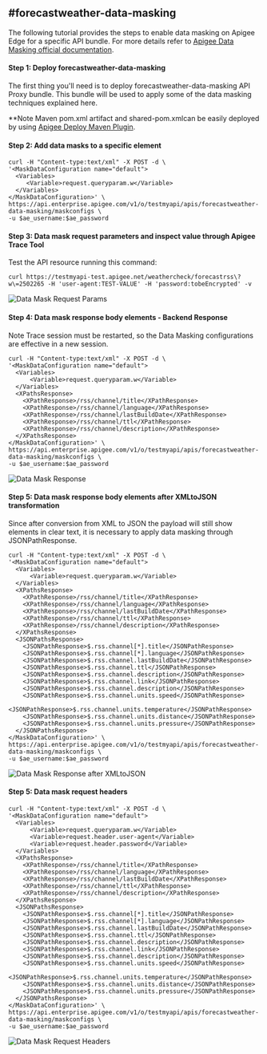 #forecastweather-data-masking
--------

The following tutorial provides the steps to enable data masking on Apigee Edge for a specific API bundle. For more details refer to [Apigee Data Masking official documentation](http://apigee.com/docs/api-services/content/data-masking).

#### Step 1: Deploy forecastweather-data-masking
The first thing you'll need is to deploy forecastweather-data-masking API Proxy bundle. This bundle will be used to apply some of the data masking techniques explained here.

**Note Maven pom.xml artifact and shared-pom.xmlcan be easily deployed by using [Apigee Deploy Maven Plugin](https://github.com/apigee/apigee-deploy-maven-plugin). 

#### Step 2: Add data masks to a specific element
```
curl -H "Content-type:text/xml" -X POST -d \
'<MaskDataConfiguration name="default">
  <Variables>
     <Variable>request.queryparam.w</Variable>
  </Variables>
</MaskDataConfiguration>' \
https://api.enterprise.apigee.com/v1/o/testmyapi/apis/forecastweather-data-masking/maskconfigs \
-u $ae_username:$ae_password
```

#### Step 3: Data mask request parameters and inspect value through Apigee Trace Tool
Test the API resource running this command:
```
curl https://testmyapi-test.apigee.net/weathercheck/forecastrss\?w\=2502265 -H 'user-agent:TEST-VALUE' -H 'password:tobeEncrypted' -v
```
![Data Mask Request Params](https://www.dropbox.com/s/i5cr1v5h8yi5ful/Data-Mask-Request-Parameters.png?dl=1 "Data Mask Request Params")

#### Step 4: Data mask response body elements - Backend Response
Note Trace session must be restarted, so the Data Masking configurations are effective in a new session.

```
curl -H "Content-type:text/xml" -X POST -d \
'<MaskDataConfiguration name="default">
  <Variables>
      <Variable>request.queryparam.w</Variable>
  </Variables>
  <XPathsResponse>
    <XPathResponse>/rss/channel/title</XPathResponse>
    <XPathResponse>/rss/channel/language</XPathResponse>
    <XPathResponse>/rss/channel/lastBuildDate</XPathResponse>
    <XPathResponse>/rss/channel/ttl</XPathResponse>
    <XPathResponse>/rss/channel/description</XPathResponse>
  </XPathsResponse>
</MaskDataConfiguration>' \
https://api.enterprise.apigee.com/v1/o/testmyapi/apis/forecastweather-data-masking/maskconfigs \
-u $ae_username:$ae_password
```
![Data Mask Response](https://www.dropbox.com/s/6i65ccwl0lfeu5l/DataMask-Response.png?dl=1 "Data Mask Response")

#### Step 5: Data mask response body elements after XMLtoJSON transformation
Since after conversion from XML to JSON the payload will still show elements in clear text, it is necessary to apply data masking through JSONPathResponse.
```
curl -H "Content-type:text/xml" -X POST -d \
'<MaskDataConfiguration name="default">
  <Variables>
      <Variable>request.queryparam.w</Variable>
  </Variables>
  <XPathsResponse>
    <XPathResponse>/rss/channel/title</XPathResponse>
    <XPathResponse>/rss/channel/language</XPathResponse>
    <XPathResponse>/rss/channel/lastBuildDate</XPathResponse>
    <XPathResponse>/rss/channel/ttl</XPathResponse>
    <XPathResponse>/rss/channel/description</XPathResponse>
  </XPathsResponse>
  <JSONPathsResponse>
    <JSONPathResponse>$.rss.channel[*].title</JSONPathResponse>
    <JSONPathResponse>$.rss.channel[*].language</JSONPathResponse>
    <JSONPathResponse>$.rss.channel.lastBuildDate</JSONPathResponse>
    <JSONPathResponse>$.rss.channel.ttl</JSONPathResponse>
    <JSONPathResponse>$.rss.channel.description</JSONPathResponse>
    <JSONPathResponse>$.rss.channel.link</JSONPathResponse>
    <JSONPathResponse>$.rss.channel.description</JSONPathResponse>
    <JSONPathResponse>$.rss.channel.units.speed</JSONPathResponse>
    <JSONPathResponse>$.rss.channel.units.temperature</JSONPathResponse>
    <JSONPathResponse>$.rss.channel.units.distance</JSONPathResponse>
    <JSONPathResponse>$.rss.channel.units.pressure</JSONPathResponse>
  </JSONPathsResponse>  
</MaskDataConfiguration>' \
https://api.enterprise.apigee.com/v1/o/testmyapi/apis/forecastweather-data-masking/maskconfigs \
-u $ae_username:$ae_password
```
![Data Mask Response after XMLtoJSON](https://www.dropbox.com/s/nmyhkwjkbwsbf8t/DataMask-Response-XMLtoJSON.png?dl=1 "Data Mask Response after XMLtoJSON")

#### Step 5: Data mask request headers
```
curl -H "Content-type:text/xml" -X POST -d \
'<MaskDataConfiguration name="default">
  <Variables>
      <Variable>request.queryparam.w</Variable>
      <Variable>request.header.user-agent</Variable>
      <Variable>request.header.password</Variable>
  </Variables>
  <XPathsResponse>
    <XPathResponse>/rss/channel/title</XPathResponse>
    <XPathResponse>/rss/channel/language</XPathResponse>
    <XPathResponse>/rss/channel/lastBuildDate</XPathResponse>
    <XPathResponse>/rss/channel/ttl</XPathResponse>
    <XPathResponse>/rss/channel/description</XPathResponse>
  </XPathsResponse>
  <JSONPathsResponse>
    <JSONPathResponse>$.rss.channel[*].title</JSONPathResponse>
    <JSONPathResponse>$.rss.channel[*].language</JSONPathResponse>
    <JSONPathResponse>$.rss.channel.lastBuildDate</JSONPathResponse>
    <JSONPathResponse>$.rss.channel.ttl</JSONPathResponse>
    <JSONPathResponse>$.rss.channel.description</JSONPathResponse>
    <JSONPathResponse>$.rss.channel.link</JSONPathResponse>
    <JSONPathResponse>$.rss.channel.description</JSONPathResponse>
    <JSONPathResponse>$.rss.channel.units.speed</JSONPathResponse>
    <JSONPathResponse>$.rss.channel.units.temperature</JSONPathResponse>
    <JSONPathResponse>$.rss.channel.units.distance</JSONPathResponse>
    <JSONPathResponse>$.rss.channel.units.pressure</JSONPathResponse>
  </JSONPathsResponse>  
</MaskDataConfiguration>' \
https://api.enterprise.apigee.com/v1/o/testmyapi/apis/forecastweather-data-masking/maskconfigs \
-u $ae_username:$ae_password
```
![Data Mask Request Headers](https://www.dropbox.com/s/89pv0aoinutj44a/DataMask-RequestHeaders.png?dl=1 "Data Mask Request Headers")

